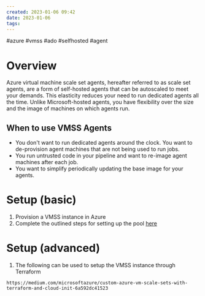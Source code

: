 ```yaml
---
created: 2023-01-06 09:42
date: 2023-01-06
tags: 
---
```

#azure #vmss #ado #selfhosted #agent 


# Overview 
Azure virtual machine scale set agents, hereafter referred to as scale set agents, are a form of self-hosted agents that can be autoscaled to meet your demands. This elasticity reduces your need to run dedicated agents all the time. Unlike Microsoft-hosted agents, you have flexibility over the size and the image of machines on which agents run.

## When to use VMSS Agents
-   You don't want to run dedicated agents around the clock. You want to de-provision agent machines that are not being used to run jobs.
-   You run untrusted code in your pipeline and want to re-image agent machines after each job.
-   You want to simplify periodically updating the base image for your agents.

# Setup (basic)
1. Provision a VMSS instance in Azure
2. Complete the outlined steps for setting up the pool [here](https://learn.microsoft.com/en-us/azure/devops/pipelines/agents/scale-set-agents?view=azure-devops#create-the-scale-set-agent-pool)

# Setup (advanced)
1. The following can be used to setup the VMSS instance through Terraform 
```ad-info
https://medium.com/microsoftazure/custom-azure-vm-scale-sets-with-terraform-and-cloud-init-6a592dc41523
```
